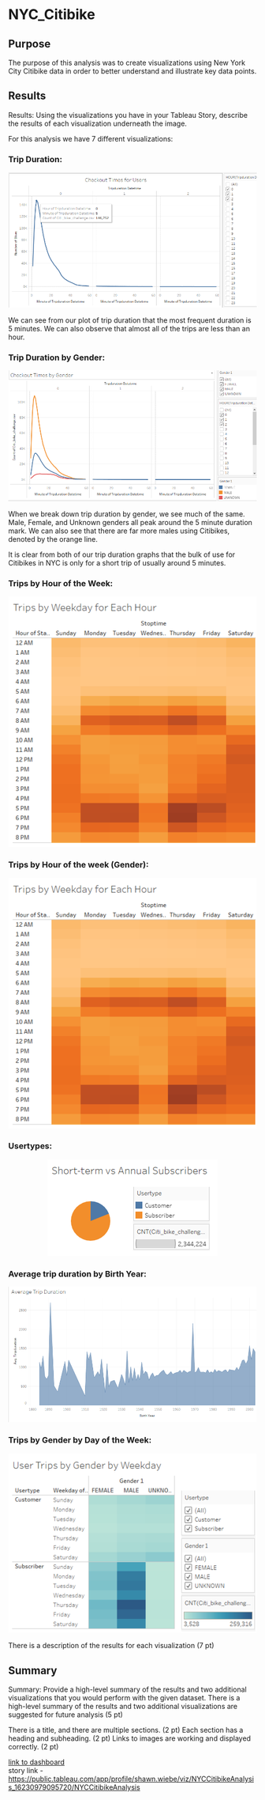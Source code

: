# NYC_Citibike

## Purpose
The purpose of this analysis was to create visualizations using New York City Citibike data in order to better understand and illustrate key data points. 

## Results 
Results: Using the visualizations you have in your Tableau Story, describe the results of each visualization underneath the image.

For this analysis we have 7 different visualizations:

### Trip Duration:

<p align="center"

![alttext](https://github.com/sd2wiebe/NYC_Citibike/blob/main/checkout%20time.png)

</p>

We can see from our plot of trip duration that the most frequent duration is 5 minutes. We can also observe that almost all of the trips are less than an hour. 

### Trip Duration by Gender:

<p align="center"

![alttext](https://github.com/sd2wiebe/NYC_Citibike/blob/main/checkout%20by%20gender.png)

</p>

When we break down trip duration by gender, we see much of the same. Male, Female, and Unknown genders all peak around the 5 minute duration mark. We can also see that there are far more males using Citibikes, denoted by the orange line.

It is clear from both of our trip duration graphs that the bulk of use for Citibikes in NYC is only for a short trip of usually around 5 minutes.

### Trips by Hour of the Week:


<p align="center"

![alttext](https://github.com/sd2wiebe/NYC_Citibike/blob/main/Trips%20by%20Weekday%20hour.png)

</p>

### Trips by Hour of the week (Gender):
<p align="center"

![alttext](https://github.com/sd2wiebe/NYC_Citibike/blob/main/Trips%20by%20Weekday%20hour.png)

</p>

### Usertypes:
<p align="center"

![alttext](https://github.com/sd2wiebe/NYC_Citibike/blob/main/short%20term%20vs%20annual%20subs.png)

</p>

### Average trip duration by Birth Year:
<p align="center"

![alttext](https://github.com/sd2wiebe/NYC_Citibike/blob/main/average%20trip%20duration%20birth%20year.png)

</p>

### Trips by Gender by Day of the Week:
<p align="center"

![alttext](https://github.com/sd2wiebe/NYC_Citibike/blob/main/user%20type%20trips%20by%20gender%20weekday.png)

</p>

There is a description of the results for each visualization (7 pt)

## Summary
Summary: Provide a high-level summary of the results and two additional visualizations that you would perform with the given dataset.
There is a high-level summary of the results and two additional visualizations are suggested for future analysis (5 pt)


There is a title, and there are multiple sections. (2 pt)
Each section has a heading and subheading. (2 pt)
Links to images are working and displayed correctly. (2 pt)

[link to dashboard](https://public.tableau.com/app/profile/shawn.wiebe/viz/NYCCitibikeAnalysis_16230979095720/NYCCitibikeAnalysis)
<br>
story link - https://public.tableau.com/app/profile/shawn.wiebe/viz/NYCCitibikeAnalysis_16230979095720/NYCCitibikeAnalysis
